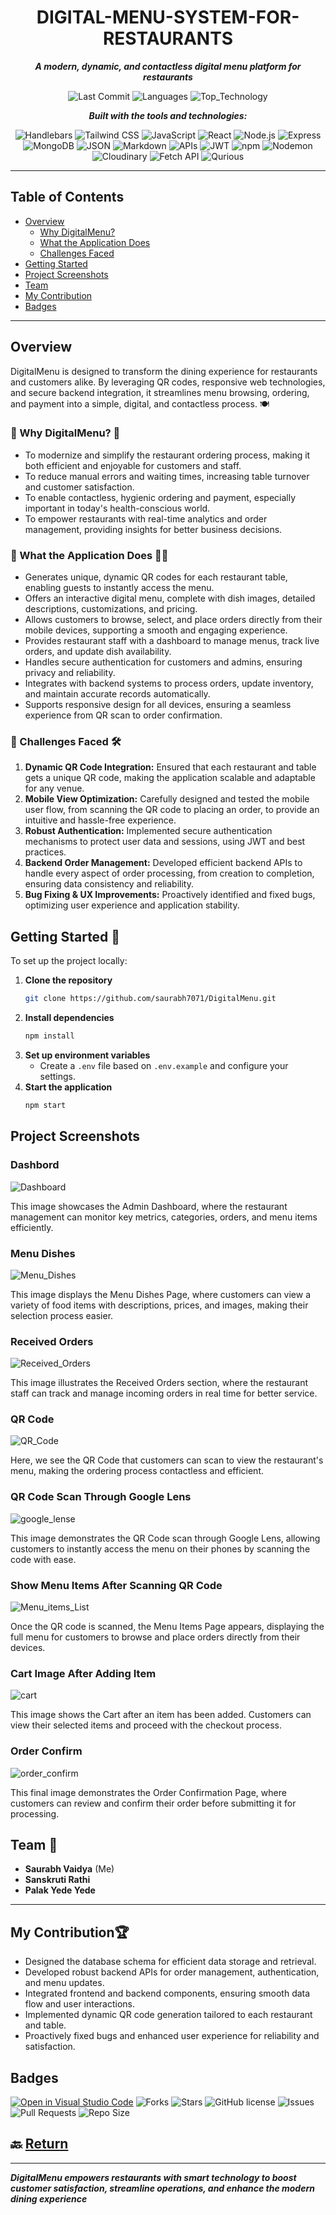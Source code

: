 <div align="center">

# DIGITAL-MENU-SYSTEM-FOR-RESTAURANTS 

**_A modern, dynamic, and contactless digital menu platform for restaurants_**

<!-- Badges -->
![Last Commit](https://img.shields.io/github/last-commit/saurabh7071/DigitalMenu?style=for-the-badge)
![Languages](https://img.shields.io/github/languages/count/saurabh7071/DigitalMenu?style=for-the-badge)
![Top_Technology](https://img.shields.io/badge/JavaScript-%23F7DF1E?logo=javascript&logoColor=black&style=for-the-badge)


**_Built with the tools and technologies:_**
<!-- Technology Badges -->
![Handlebars](https://img.shields.io/badge/Handlebars.js-f0772b?style=flat-square&logo=handlebarsdotjs&logoColor=white)
![Tailwind CSS](https://img.shields.io/badge/Tailwind_CSS-06B6D4?style=flat-square&logo=tailwindcss&logoColor=white)
![JavaScript](https://img.shields.io/badge/JavaScript-F7DF1E?style=flat-square&logo=javascript&logoColor=black)
![React](https://img.shields.io/badge/React-61DAFB?style=flat-square&logo=react&logoColor=black)
![Node.js](https://img.shields.io/badge/Node.js-339933?style=flat-square&logo=nodedotjs&logoColor=white)
![Express](https://img.shields.io/badge/Express-000000?style=flat-square&logo=express&logoColor=white)
![MongoDB](https://img.shields.io/badge/MongoDB-4EA94B?style=flat-square&logo=mongodb&logoColor=white)
![JSON](https://img.shields.io/badge/JSON-000000?style=flat-square&logo=json&logoColor=white)
![Markdown](https://img.shields.io/badge/Markdown-000000?style=flat-square&logo=markdown&logoColor=white)
![APIs](https://img.shields.io/badge/APIs-FF6F00?style=flat-square&logo=api&logoColor=white)
![JWT](https://img.shields.io/badge/JWT-000000?style=flat-square&logo=jsonwebtokens&logoColor=white)
![npm](https://img.shields.io/badge/npm-CB3837?style=flat-square&logo=npm&logoColor=white)
![Nodemon](https://img.shields.io/badge/Nodemon-76D04B?style=flat-square&logo=nodemon&logoColor=white)
![Cloudinary](https://img.shields.io/badge/Cloudinary-3448C5?style=flat-square&logo=cloudinary&logoColor=white)
![Fetch API](https://img.shields.io/badge/Fetch_API-FFCA28?style=flat-square&logo=javascript&logoColor=black)
![Qurious](https://img.shields.io/badge/Qurious-005792?style=flat-square&logoColor=white)

</div>

---
<div align="left">

## Table of Contents

- [Overview](#overview)
   - [Why DigitalMenu?](#-why-digitalmenu-)
   - [What the Application Does](#-what-the-application-does-)
   - [Challenges Faced](#challenges-faced)
- [Getting Started](#getting-started-)
- [Project Screenshots](#project-screenshots)
- [Team](#team-)
- [My Contribution](#my-contribution)
- [Badges](#badges)

</div>

---

<div align="left">

## Overview 

DigitalMenu is designed to transform the dining experience for restaurants and customers alike. By leveraging QR codes, responsive web technologies, and secure backend integration, it streamlines menu browsing, ordering, and payment into a simple, digital, and contactless process. 🍽️

### 🔶 Why DigitalMenu? 🤔

- To modernize and simplify the restaurant ordering process, making it both efficient and enjoyable for customers and staff.
- To reduce manual errors and waiting times, increasing table turnover and customer satisfaction.
- To enable contactless, hygienic ordering and payment, especially important in today's health-conscious world.
- To empower restaurants with real-time analytics and order management, providing insights for better business decisions.

### 🔶 What the Application Does 🍔📲

- Generates unique, dynamic QR codes for each restaurant table, enabling guests to instantly access the menu.
- Offers an interactive digital menu, complete with dish images, detailed descriptions, customizations, and pricing.
- Allows customers to browse, select, and place orders directly from their mobile devices, supporting a smooth and engaging experience.
- Provides restaurant staff with a dashboard to manage menus, track live orders, and update dish availability.
- Handles secure authentication for customers and admins, ensuring privacy and reliability.
- Integrates with backend systems to process orders, update inventory, and maintain accurate records automatically.
- Supports responsive design for all devices, ensuring a seamless experience from QR scan to order confirmation.

### 🔶 Challenges Faced 🛠️

1. **Dynamic QR Code Integration:** Ensured that each restaurant and table gets a unique QR code, making the application scalable and adaptable for any venue.
2. **Mobile View Optimization:** Carefully designed and tested the mobile user flow, from scanning the QR code to placing an order, to provide an intuitive and hassle-free experience.
3. **Robust Authentication:** Implemented secure authentication mechanisms to protect user data and sessions, using JWT and best practices.
4. **Backend Order Management:** Developed efficient backend APIs to handle every aspect of order processing, from creation to completion, ensuring data consistency and reliability.
5. **Bug Fixing & UX Improvements:** Proactively identified and fixed bugs, optimizing user experience and application stability.

## Getting Started 🚀

To set up the project locally:

1. **Clone the repository**
    ```bash
    git clone https://github.com/saurabh7071/DigitalMenu.git
    ```
2. **Install dependencies**
    ```bash
    npm install
    ```
3. **Set up environment variables**
    - Create a `.env` file based on `.env.example` and configure your settings.
4. **Start the application**
    ```bash
    npm start
    ```
</div>

## Project Screenshots
### Dashbord
![Dashboard](client/dashbord.png)

This image showcases the Admin Dashboard, where the restaurant management can monitor key metrics, categories, orders, and menu items efficiently.
### Menu Dishes
![Menu_Dishes](client/menu.png)

This image displays the Menu Dishes Page, where customers can view a variety of food items with descriptions, prices, and images, making their selection process easier.
### Received Orders
![Received_Orders](client/orders.png)

This image illustrates the Received Orders section, where the restaurant staff can track and manage incoming orders in real time for better service.
### QR Code 
![QR_Code](client/qr.png)

Here, we see the QR Code that customers can scan to view the restaurant's menu, making the ordering process contactless and efficient.
### QR Code Scan Through Google Lens
![google_lense](client/qr-scan.jpg)

This image demonstrates the QR Code scan through Google Lens, allowing customers to instantly access the menu on their phones by scanning the code with ease.
### Show Menu Items After Scanning QR Code 
![Menu_items_List](client/items.jpg)

Once the QR code is scanned, the Menu Items Page appears, displaying the full menu for customers to browse and place orders directly from their devices.
### Cart Image After Adding Item 
![cart](client/cart.jpg)

This image shows the Cart after an item has been added. Customers can view their selected items and proceed with the checkout process.
### Order Confirm 
![order_confirm](client/order_confirm.jpg)

This final image demonstrates the Order Confirmation Page, where customers can review and confirm their order before submitting it for processing.

## Team 👥

- **Saurabh Vaidya** (Me)
- **Sanskruti Rathi**
- **Palak Yede Yede**

---

## My Contribution🏆

- Designed the database schema for efficient data storage and retrieval.
- Developed robust backend APIs for order management, authentication, and menu updates.
- Integrated frontend and backend components, ensuring smooth data flow and user interactions.
- Implemented dynamic QR code generation tailored to each restaurant and table.
- Proactively fixed bugs and enhanced user experience for reliability and satisfaction.

## Badges
[![Open in Visual Studio Code](https://img.shields.io/badge/Open%20in-VSCode-007ACC?style=flat-square&logo=visualstudiocode&logoColor=white)](https://open.vscode.dev/saurabh7071/Blockchain-Based-Fund-Management-System-For-Indian-Temples)
![Forks](https://img.shields.io/github/forks/saurabh7071/Blockchain-Based-Fund-Management-System-For-Indian-Temples?style=flat-square)
![Stars](https://img.shields.io/github/stars/saurabh7071/Blockchain-Based-Fund-Management-System-For-Indian-Temples?style=flat-square)
![GitHub license](https://img.shields.io/github/license/saurabh7071/Blockchain-Based-Fund-Management-System-For-Indian-Temples?style=flat-square)
![Issues](https://img.shields.io/github/issues/saurabh7071/Blockchain-Based-Fund-Management-System-For-Indian-Temples?style=flat-square)
![Pull Requests](https://img.shields.io/github/issues-pr/saurabh7071/Blockchain-Based-Fund-Management-System-For-Indian-Temples?style=flat-square)
![Repo Size](https://img.shields.io/github/repo-size/saurabh7071/Blockchain-Based-Fund-Management-System-For-Indian-Temples?style=flat-square)

## 🔙 [Return](#table-of-contents)

---

**_DigitalMenu empowers restaurants with smart technology to boost customer satisfaction, streamline operations, and enhance the modern dining experience_**


